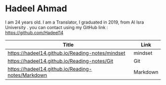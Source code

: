 # Hadeel Ahmad
I am 24 years old.
I am a Translator, I graduated in 2019, from Al Isra University .
you can contact using my GitHub link : https://github.com/Hadeel14

| Title       | Link |
| ----------- | ----------- |
|   https://hadeel14.github.io/Reading-notes/mindset   | mindset      |
| https://hadeel14.github.io/Reading-notes/Git   | Git
   |https://hadeel14.github.io/Reading-notes/Markdown |  Markdown
